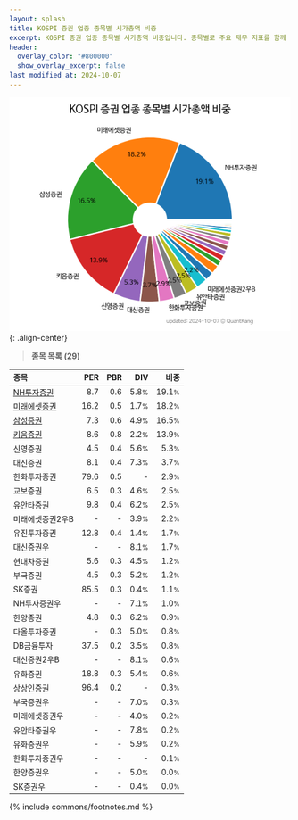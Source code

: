 ```yaml
---
layout: splash
title: KOSPI 증권 업종 종목별 시가총액 비중
excerpt: KOSPI 증권 업종 종목별 시가총액 비중입니다. 종목별로 주요 재무 지표를 함께 표시합니다.
header:
  overlay_color: "#800000"
  show_overlay_excerpt: false
last_modified_at: 2024-10-07
---
```



![KOSPI 증권 업종 종목별 시가총액 비중](/stats/sector/images/kospi_업종_증권_종목.png){: .align-center}


> **종목 목록 (29)**<a id="list"></a>

| **종목** | **PER** | **PBR** | **DIV** | **비중** |
| :------- | ------: | ------: | ------: | -------: |
| [NH투자증권](/005940/) | 8.7 | 0.6 | 5.8<small>%</small> | 19.1<small>%</small> |
| [미래에셋증권](/006800/) | 16.2 | 0.5 | 1.7<small>%</small> | 18.2<small>%</small> |
| [삼성증권](/016360/) | 7.3 | 0.6 | 4.9<small>%</small> | 16.5<small>%</small> |
| [키움증권](/039490/) | 8.6 | 0.8 | 2.2<small>%</small> | 13.9<small>%</small> |
| 신영증권 | 4.5 | 0.4 | 5.6<small>%</small> | 5.3<small>%</small> |
| 대신증권 | 8.1 | 0.4 | 7.3<small>%</small> | 3.7<small>%</small> |
| 한화투자증권 | 79.6 | 0.5 | - | 2.9<small>%</small> |
| 교보증권 | 6.5 | 0.3 | 4.6<small>%</small> | 2.5<small>%</small> |
| 유안타증권 | 9.8 | 0.4 | 6.2<small>%</small> | 2.5<small>%</small> |
| 미래에셋증권2우B | - | - | 3.9<small>%</small> | 2.2<small>%</small> |
| 유진투자증권 | 12.8 | 0.4 | 1.4<small>%</small> | 1.7<small>%</small> |
| 대신증권우 | - | - | 8.1<small>%</small> | 1.7<small>%</small> |
| 현대차증권 | 5.6 | 0.3 | 4.5<small>%</small> | 1.2<small>%</small> |
| 부국증권 | 4.5 | 0.3 | 5.2<small>%</small> | 1.2<small>%</small> |
| SK증권 | 85.5 | 0.3 | 0.4<small>%</small> | 1.1<small>%</small> |
| NH투자증권우 | - | - | 7.1<small>%</small> | 1.0<small>%</small> |
| 한양증권 | 4.8 | 0.3 | 6.2<small>%</small> | 0.9<small>%</small> |
| 다올투자증권 | - | 0.3 | 5.0<small>%</small> | 0.8<small>%</small> |
| DB금융투자 | 37.5 | 0.2 | 3.5<small>%</small> | 0.8<small>%</small> |
| 대신증권2우B | - | - | 8.1<small>%</small> | 0.6<small>%</small> |
| 유화증권 | 18.8 | 0.3 | 5.4<small>%</small> | 0.6<small>%</small> |
| 상상인증권 | 96.4 | 0.2 | - | 0.3<small>%</small> |
| 부국증권우 | - | - | 7.0<small>%</small> | 0.3<small>%</small> |
| 미래에셋증권우 | - | - | 4.0<small>%</small> | 0.2<small>%</small> |
| 유안타증권우 | - | - | 7.8<small>%</small> | 0.2<small>%</small> |
| 유화증권우 | - | - | 5.9<small>%</small> | 0.2<small>%</small> |
| 한화투자증권우 | - | - | - | 0.1<small>%</small> |
| 한양증권우 | - | - | 5.0<small>%</small> | 0.0<small>%</small> |
| SK증권우 | - | - | 0.4<small>%</small> | 0.0<small>%</small> |

{% include commons/footnotes.md %}